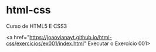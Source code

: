 # html-css
 Curso de HTML5 E CSS3

<a href="https://joaovianayt.github.io/html-css/exercicios/ex001/index.html" Executar o Exercício 001>
